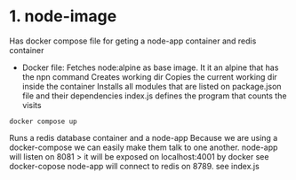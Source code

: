# 1. node-image 

Has docker compose file for geting a node-app container and redis container

- Docker file:
Fetches node:alpine as base image. It it an alpine that has the npn command
Creates working dir
Copies the current working dir inside the container
Installs all modules that are listed on package.json file and their dependencies
index.js defines the program that counts the visits

```
docker compose up
```
Runs a redis database container and a node-app
Because we are using a docker-compose we can easily make them talk to one another.
node-app will listen on 8081 > it will be exposed on localhost:4001 by docker see docker-copose
node-app will connect to redis on 8789. see index.js